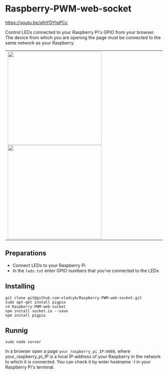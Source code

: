 # Raspberry-PWM-web-socket

https://youtu.be/qfnYDYtpPCc

Control LEDs connected to your Raspberry Pi's GPIO from your browser. The device from which you are opening the page must be connected to the same network as your Raspberry. 
<table>
<tr><td>
<img width="300px" src="https://user-images.githubusercontent.com/7864131/39595748-01aa4102-4f19-11e8-81cf-0dfe80988ab5.png">
<img width="300px" src="https://user-images.githubusercontent.com/7864131/39584641-91ee51ae-4efb-11e8-8be2-4e3be7cfb9b4.jpg">
</td></tr>
</table>

Preparations
------------
- Connect LEDs to your Raspberry Pi
- In the `leds.txt` enter GPIO numbers that you've connected to the LEDs

Installing
----------
```
git clone git@github.com:vladcyb/Raspberry-PWM-web-socket.git
sudo apt-get install pigpio
cd Raspberry-PWM-web-socket
npm install socket.io --save
npm install pigpio
```
Runnig
------
```
sudo node server
```
In a browser open a page `your_raspberry_pi_IP:8080`, where your_raspberry_pi_IP is a local IP-address of your Raspberry in the network to which it is connected. You can check it by enter hostname -I in your Raspberry Pi's terminal.
